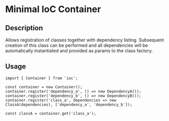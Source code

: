 # Minimal IoC Container

## Description
Allows registration of classes together with dependency listing. Subsequent creation of this class can be performed and all dependencies will be automatically instantiated and provided as params to the class factory.

## Usage
```
import { Container } from 'ioc';

const container = new Container();
container.register('dependency_a', () => new DependencyA());
container.register('dependency_b', () => new DependencyB());
container.register('class_a', dependencies => new ClassA(dependencies), ['dependency_a', 'dependency_b']);

const classA = container.get('class_a');
```

